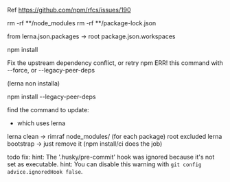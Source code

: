 Ref
  https://github.com/npm/rfcs/issues/190


rm -rf **/node_modules
rm -rf **/package-lock.json

from lerna.json.packages -> root package.json.workspaces

npm install

Fix the upstream dependency conflict, or retry
npm ERR! this command with --force, or --legacy-peer-deps

(lerna non installa)

npm install --legacy-peer-deps

find the command to update:
  - which uses lerna


lerna clean -> rimraf node_modules/ (for each package) root excluded
lerna bootstrap -> just remove it (npm install/ci does the job)



todo fix:
hint: The '.husky/pre-commit' hook was ignored because it's not set as executable.
hint: You can disable this warning with `git config advice.ignoredHook false`.